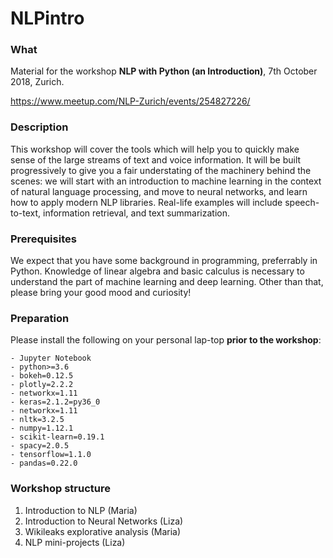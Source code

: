 # NLPintro


### What

Material for the workshop **NLP with Python (an Introduction)**, 7th October 2018, Zurich.

https://www.meetup.com/NLP-Zurich/events/254827226/


### Description

This workshop will cover the tools which will help you to quickly make sense of the large streams of text and voice information. It will be built progressively to give you a fair understating of the machinery behind the scenes: we will start with an introduction to machine learning in the context of natural language processing, and move to neural networks, and learn how to apply modern NLP libraries. Real-life examples will include speech-to-text, information retrieval, and text summarization.


### Prerequisites

We expect that you have some background in programming, preferrably in Python. Knowledge of linear algebra and basic calculus is necessary to understand the part of machine learning and deep learning. Other than that, please bring your good mood and curiosity!


### Preparation

Please install the following on your personal lap-top **prior to the workshop**:
~~~
- Jupyter Notebook
- python>=3.6
- bokeh=0.12.5
- plotly=2.2.2
- networkx=1.11
- keras=2.1.2=py36_0
- networkx=1.11
- nltk=3.2.5
- numpy=1.12.1
- scikit-learn=0.19.1
- spacy=2.0.5
- tensorflow=1.1.0
- pandas=0.22.0
~~~

### Workshop structure

1. Introduction to NLP (Maria)
2. Introduction to Neural Networks (Liza)
3. Wikileaks explorative analysis (Maria)
4. NLP mini-projects (Liza)





